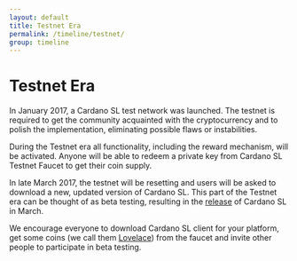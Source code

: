 ```yaml
---
layout: default
title: Testnet Era
permalink: /timeline/testnet/
group: timeline
---
```


[//]: # (Reviewed at e1d0f9fb37a3f1378341716916f0321fb55698df)

# Testnet Era

In January 2017, a Cardano SL test network was launched. The testnet is
required to get the community acquainted with the cryptocurrency and to
polish the implementation, eliminating possible flaws or instabilities.

During the Testnet era all functionality, including the reward mechanism,
will be activated. Anyone will be able to redeem a private key from Cardano
SL Testnet Faucet to get their coin supply.

In late March 2017, the testnet will be resetting and users will be
asked to download a new, updated version of Cardano SL. This part of the
Testnet era can be thought of as beta testing, resulting in the
[release](/timeline/bootstrap) of Cardano SL in March.

We encourage everyone to download Cardano SL client for your platform,
get some coins (we call them [Lovelace](/glossary/#lovelace)) from the 
faucet and invite other people to participate in beta testing.

